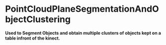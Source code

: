 # PointCloudPlaneSegmentationAndObjectClustering
**Used to Segment Objects and obtain multiple clusters of objects kept on a table infront of the kinect.**